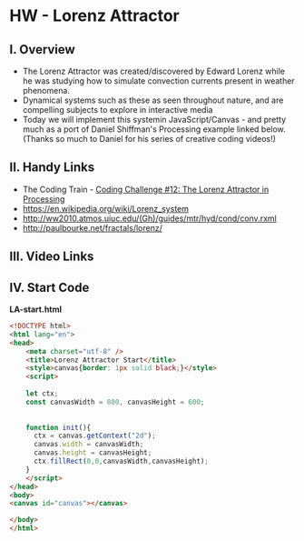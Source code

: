# HW - Lorenz Attractor

## I. Overview

- The Lorenz Attractor was created/discovered by Edward Lorenz while he was studying how to simulate convection currents present in weather phenomena.
- Dynamical systems such as these as seen throughout nature, and are compelling subjects to explore in interactive media
- Today we will implement this systemin JavaScript/Canvas - and pretty much as a port of Daniel Shiffman's Processing example linked below. (Thanks so much to Daniel for his series of creative coding videos!)


## II. Handy Links
- The Coding Train - [Coding Challenge #12: The Lorenz Attractor in Processing](https://www.youtube.com/watch?v=f0lkz2gSsIk)
- https://en.wikipedia.org/wiki/Lorenz_system
- http://ww2010.atmos.uiuc.edu/(Gh)/guides/mtr/hyd/cond/conv.rxml
- http://paulbourke.net/fractals/lorenz/

## III. Video Links


## IV. Start Code


**LA-start.html**

```html
<!DOCTYPE html>
<html lang="en">
<head>
	<meta charset="utf-8" />
	<title>Lorenz Attractor Start</title>
	<style>canvas{border: 1px solid black;}</style>
	<script>
	
	let ctx;
	const canvasWidth = 800, canvasHeight = 600;
	
	
	function init(){
	  ctx = canvas.getContext("2d");
	  canvas.width = canvasWidth;
	  canvas.height = canvasHeight;
	  ctx.fillRect(0,0,canvasWidth,canvasHeight);
	}
	</script>
</head>
<body>
<canvas id="canvas"></canvas>

</body>
</html>
```
